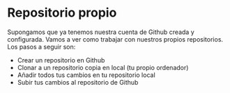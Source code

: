 # Repositorio propio

Supongamos que ya tenemos nuestra cuenta de Github creada y configurada. Vamos a ver como trabajar con nuestros propios repositorios.
Los pasos a seguir son:

- Crear un repositorio en Github
- Clonar a un repositorio copia en local (tu propio ordenador)
- Añadir todos tus cambios en tu repositorio local
- Subir tus cambios al repositorio de Github




